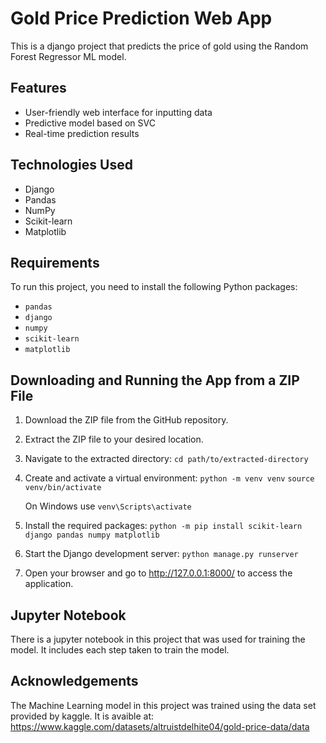 # Gold Price Prediction Web App

This is a django project that predicts the price of gold using the Random Forest Regressor ML model.

## Features

- User-friendly web interface for inputting data
- Predictive model based on SVC
- Real-time prediction results

## Technologies Used

- Django
- Pandas
- NumPy
- Scikit-learn
- Matplotlib

## Requirements

To run this project, you need to install the following Python packages:

- `pandas`
- `django`
- `numpy`
- `scikit-learn`
- `matplotlib`

## Downloading and Running the App from a ZIP File
1. Download the ZIP file from the GitHub repository.

2. Extract the ZIP file to your desired location.

3. Navigate to the extracted directory:
`cd path/to/extracted-directory`

4. Create and activate a virtual environment:
`python -m venv venv`
`source venv/bin/activate`

   On Windows use `venv\Scripts\activate`

6. Install the required packages:
`python -m pip install scikit-learn django pandas numpy matplotlib`

7. Start the Django development server:
`python manage.py runserver`

8. Open your browser and go to http://127.0.0.1:8000/ to access the application.

## Jupyter Notebook
There is a jupyter notebook in this project that was used for training the model. It includes each step taken to train the model.

## Acknowledgements
The Machine Learning model in this project was trained using the data set provided by kaggle. It is avaible at: https://www.kaggle.com/datasets/altruistdelhite04/gold-price-data/data

